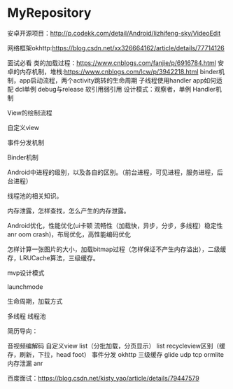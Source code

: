 # MyRepository

安卓开源项目：http://p.codekk.com/detail/Android/lizhifeng-sky/VideoEdit

网络框架okhttp:https://blog.csdn.net/xx326664162/article/details/77714126

面试必看
 类的加载过程：https://www.cnblogs.com/fanjie/p/6916784.html
 安卓的内存机制，堆栈:https://www.cnblogs.com/lcw/p/3942218.html
 binder机制，app启动流程，两个activity跳转的生命周期
 子线程使用handler
 app如何适配
 dcl单例
 debug与release
 软引用弱引用
 设计模式：观察者，单例
 Handler机制
 
 View的绘制流程
 
 自定义view
 
 事件分发机制
 
 Binder机制
 
 Android中进程的级别，以及各自的区别。（前台进程，可见进程，服务进程，后台进程）
 
 线程池的相关知识。
 
 内存泄露，怎样查找，怎么产生的内存泄露。
 
 Android优化，性能优化(ui卡顿 流畅性（加载快，异步，分步，多线程）稳定性 anr oom crash)，布局优化，高性能编码优化
 
 怎样计算一张图片的大小，加载bitmap过程（怎样保证不产生内存溢出），二级缓存，LRUCache算法，三级缓存。
 
 mvp设计模式
 
 launchmode
 
 生命周期，加载方式
 
 多线程 线程池
 
简历导向：

 音视频编解码  自定义view list（分批加载，分页显示） list recycleview区别（缓存，刷新，下拉，head foot） 事件分发 okhttp 三级缓存 glide udp tcp ormlite  内存泄漏 anr
 
百度面试：https://blog.csdn.net/kisty_yao/article/details/79447579
